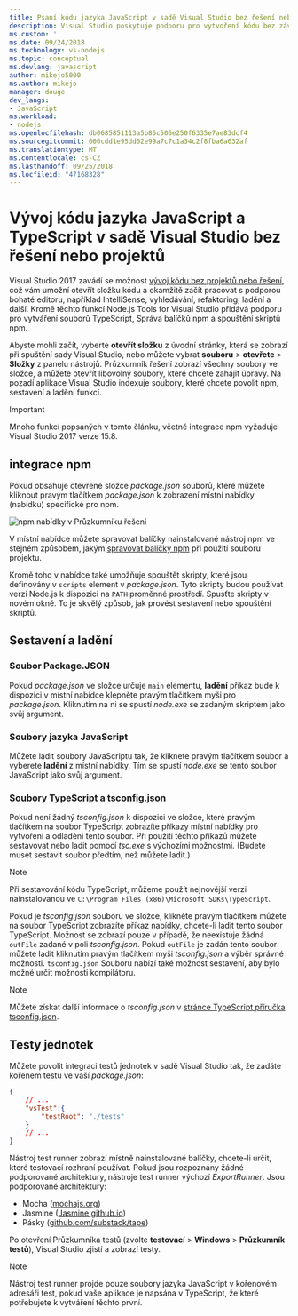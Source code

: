 ```yaml
---
title: Psaní kódu jazyka JavaScript v sadě Visual Studio bez řešení nebo projektu
description: Visual Studio poskytuje podporu pro vytvoření kódu bez závislosti na soubor projektu nebo soubor řešení
ms.custom: ''
ms.date: 09/24/2018
ms.technology: vs-nodejs
ms.topic: conceptual
ms.devlang: javascript
author: mikejo5000
ms.author: mikejo
manager: douge
dev_langs:
- JavaScript
ms.workload:
- nodejs
ms.openlocfilehash: db0685851113a5b85c506e250f6335e7ae83dcf4
ms.sourcegitcommit: 000cdd1e95dd02e99a7c7c1a34c2f8fba6a632af
ms.translationtype: MT
ms.contentlocale: cs-CZ
ms.lasthandoff: 09/25/2018
ms.locfileid: "47168328"
---
```

# <a name="develop-javascript-and-typescript-code-in-visual-studio-without-solutions-or-projects"></a>Vývoj kódu jazyka JavaScript a TypeScript v sadě Visual Studio bez řešení nebo projektů

Visual Studio 2017 zavádí se možnost [vývoj kódu bez projektů nebo řešení](../ide/develop-code-in-visual-studio-without-projects-or-solutions.md), což vám umožní otevřít složku kódu a okamžitě začít pracovat s podporou bohaté editoru, například IntelliSense, vyhledávání, refaktoring, ladění a další.
Kromě těchto funkcí Node.js Tools for Visual Studio přidává podporu pro vytváření souborů TypeScript, Správa balíčků npm a spouštění skriptů npm.

Abyste mohli začít, vyberte **otevřít složku** z úvodní stránky, která se zobrazí při spuštění sady Visual Studio, nebo můžete vybrat **souboru** > **otevřete**  >  **Složky** z panelu nástrojů. Průzkumník řešení zobrazí všechny soubory ve složce, a můžete otevřít libovolný soubory, které chcete zahájit úpravy. Na pozadí aplikace Visual Studio indexuje soubory, které chcete povolit npm, sestavení a ladění funkcí.

> [!IMPORTANT]
> Mnoho funkcí popsaných v tomto článku, včetně integrace npm vyžaduje Visual Studio 2017 verze 15.8.

## <a name="npm-integration"></a>integrace npm

Pokud obsahuje otevřené složce *package.json* souborů, které můžete kliknout pravým tlačítkem *package.json* k zobrazení místní nabídky (nabídku) specifické pro npm. 

![npm nabídky v Průzkumníku řešení](../javascript/media/solution-explorer-npm-ctx.png) 

V místní nabídce můžete spravovat balíčky nainstalované nástroj npm ve stejném způsobem, jakým [spravovat balíčky npm](npm-package-management.md) při použití souboru projektu.

Kromě toho v nabídce také umožňuje spouštět skripty, které jsou definovány v `scripts` element v *package.json*. Tyto skripty budou používat verzi Node.js k dispozici na `PATH` proměnné prostředí. Spusťte skripty v novém okně. To je skvělý způsob, jak provést sestavení nebo spouštění skriptů.

## <a name="build-and-debug"></a>Sestavení a ladění

### <a name="packagejson"></a>Soubor Package.JSON
Pokud *package.json* ve složce určuje `main` elementu, **ladění** příkaz bude k dispozici v místní nabídce klepněte pravým tlačítkem myši pro *package.json*. Kliknutím na ni se spustí *node.exe* se zadaným skriptem jako svůj argument.

### <a name="javascript-files"></a>Soubory jazyka JavaScript
Můžete ladit soubory JavaScriptu tak, že kliknete pravým tlačítkem soubor a vyberete **ladění** z místní nabídky. Tím se spustí *node.exe* se tento soubor JavaScript jako svůj argument.

### <a name="typescript-files-and-tsconfigjson"></a>Soubory TypeScript a tsconfig.json
Pokud není žádný *tsconfig.json* k dispozici ve složce, které pravým tlačítkem na soubor TypeScript zobrazíte příkazy místní nabídky pro vytvoření a odladění tento soubor. Při použití těchto příkazů můžete sestavovat nebo ladit pomocí *tsc.exe* s výchozími možnostmi. (Budete muset sestavit soubor předtím, než můžete ladit.)

> [!NOTE]
> Při sestavování kódu TypeScript, můžeme použít nejnovější verzi nainstalovanou ve `C:\Program Files (x86)\Microsoft SDKs\TypeScript`.

Pokud je *tsconfig.json* souboru ve složce, klikněte pravým tlačítkem můžete na soubor TypeScript zobrazíte příkaz nabídky, chcete-li ladit tento soubor TypeScript. Možnost se zobrazí pouze v případě, že neexistuje žádná `outFile` zadané v poli *tsconfig.json*. Pokud `outFile` je zadán tento soubor můžete ladit kliknutím pravým tlačítkem myši *tsconfig.json* a výběr správné možnosti. `tsconfig.json` Souboru nabízí také možnost sestavení, aby bylo možné určit možnosti kompilátoru.

> [!NOTE]
> Můžete získat další informace o *tsconfig.json* v [stránce TypeScript příručka tsconfig.json](https://www.typescriptlang.org/docs/handbook/tsconfig-json.html).

## <a name="unit-tests"></a>Testy jednotek
Můžete povolit integraci testů jednotek v sadě Visual Studio tak, že zadáte kořenem testu ve vaší *package.json*:

```json
{
    // ...
    "vsTest":{
        "testRoot": "./tests"
    }
    // ...
}
```

Nástroj test runner zobrazí místně nainstalované balíčky, chcete-li určit, které testovací rozhraní používat.
Pokud jsou rozpoznány žádné podporované architektury, nástroje test runner výchozí *ExportRunner*. Jsou podporované architektury:
* Mocha ([mochajs.org](http://mochajs.org/))
* Jasmine ([Jasmine.github.io](https://jasmine.github.io/))
* Pásky ([github.com/substack/tape](https://github.com/substack/tape))

Po otevření Průzkumníka testů (zvolte **testovací** > **Windows** > **Průzkumník testů**), Visual Studio zjistí a zobrazí testy.

> [!NOTE]
> Nástroj test runner projde pouze soubory jazyka JavaScript v kořenovém adresáři test, pokud vaše aplikace je napsána v TypeScript, že které potřebujete k vytváření těchto první.
